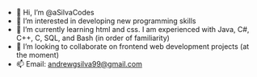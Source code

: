 - 👋 Hi, I’m @aSilvaCodes
- 👀 I’m interested in developing new programming skills
- 🌱 I’m currently learning html and css. I am experienced with Java, C#, C++, C, SQL, and Bash (in order of familiarity)
- 💞️ I’m looking to collaborate on frontend web development projects (at the moment)
- 📫 Email: andrewgsilva99@gmail.com

<!---
aSilvaCodes/aSilvaCodes is a ✨ special ✨ repository because its `README.md` (this file) appears on your GitHub profile.
You can click the Preview link to take a look at your changes.
--->
